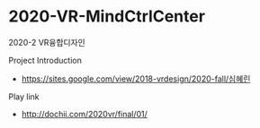 # 2020-VR-MindCtrlCenter

2020-2 VR융합디자인

Project Introduction
- https://sites.google.com/view/2018-vrdesign/2020-fall/심혜린

Play link
- http://dochii.com/2020vr/final/01/
